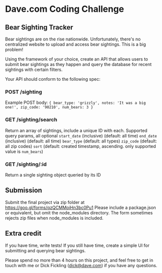 # Dave.com Coding Challenge
## Bear Sighting Tracker ##

Bear sightings are on the rise nationwide. Unfortunately, there's no centralized website to upload and access bear sightings. This is a big problem!

Using the framework of your choice, create an API that allows users to submit bear sightings as they happen and query the database for recent sightings with certain filters.

Your API should conform to the following spec:

### POST /sighting ###
Example POST body:
`{ bear_type: 'grizzly', notes: 'It was a big one!', zip_code: '90210', num_bears: 3 }`

### GET /sighting/search ###
Return an array of sightings, include a unique ID with each.
Supported query params, all optional
`start_date` (inclusive) (default: all time)
`end_date` (inclusive) (default: all time)
`bear_type` (default: all types)
`zip_code` (default: all zip codes)
`sort` (default: created timestamp, ascending. only supported value is `num_bears`)

### GET /sighting/:id ###
Return a single sighting object queried by its ID

## Submission ##
Submit the final project via zip folder at https://goo.gl/forms/qzQCMMoiHn3bc0Pu1
Please include a package.json or equivalent, but omit the node_modules directory. The form sometimes rejects zip files when node_modules is included.

## Extra credit ##
If you have time, write tests! If you still have time, create a simple UI for submitting and querying bear sightings.

Please spend no more than 4 hours on this project, and feel free to get in touch with me or Dick Fickling (dick@dave.com) if you have any questions.
